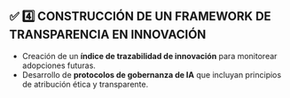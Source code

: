 ## ✅ **4️⃣ CONSTRUCCIÓN DE UN FRAMEWORK DE TRANSPARENCIA EN INNOVACIÓN**  
   - Creación de un **índice de trazabilidad de innovación** para monitorear adopciones futuras.  
   - Desarrollo de **protocolos de gobernanza de IA** que incluyan principios de atribución ética y transparente.  
